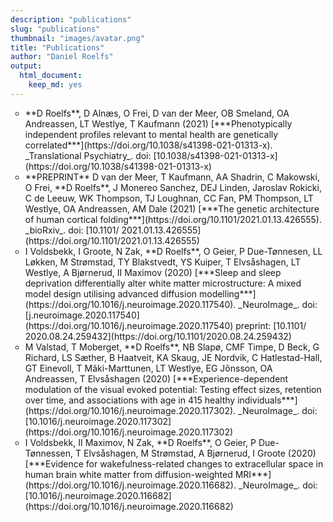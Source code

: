 ```yaml
---
description: "publications"
slug: "publications"
thumbnail: "images/avatar.png"
title: "Publications"
author: "Daniel Roelfs"
output:
  html_document:
    keep_md: yes
---
```


<ul style="list-style-type: circle;">
  <li>**D Roelfs**, D Alnæs, O Frei, D van der Meer, OB Smeland, OA Andreassen, LT Westlye, T Kaufmann (2021) [***Phenotypically independent profiles relevant to mental health are genetically correlated***](https://doi.org/10.1038/s41398-021-01313-x). _Translational Psychiatry_. doi: [10.1038/s41398-021-01313-x](https://doi.org/10.1038/s41398-021-01313-x)</li>

  <li>**PREPRINT** D van der Meer, T Kaufmann, AA Shadrin, C Makowski, O Frei, **D Roelfs**, J Monereo Sanchez, DEJ Linden, Jaroslav Rokicki, C de Leeuw, WK Thompson, TJ Loughnan, CC Fan, PM Thompson, LT Westlye, OA Andreassen, AM Dale (2021) [***The genetic architecture of human cortical folding***](https://doi.org/10.1101/2021.01.13.426555). _bioRxiv_. doi: [10.1101/ 2021.01.13.426555](https://doi.org/10.1101/2021.01.13.426555)</li>

  <li>I Voldsbekk, I Groote, N Zak, **D Roelfs**, O Geier, P Due-Tønnesen, LL Løkken, M Strømstad, TY Blakstvedt, YS Kuiper, T Elvsåshagen, LT Westlye, A Bjørnerud, II Maximov (2020) [***Sleep and sleep deprivation differentially alter white matter microstructure: A mixed model design utilising advanced diffusion modelling***](https://doi.org/10.1016/j.neuroimage.2020.117540). _NeuroImage_. doi: [j.neuroimage.2020.117540](https://doi.org/10.1016/j.neuroimage.2020.117540) preprint: [10.1101/ 2020.08.24.259432](https://doi.org/10.1101/2020.08.24.259432)</li>

  <li>M Valstad, T Moberget, **D Roelfs**, NB Slapø, CMF Timpe, D Beck, G Richard, LS Sæther, B Haatveit, KA Skaug, JE Nordvik, C Hatlestad-Hall, GT Einevoll, T Mãki-Marttunen, LT Westlye, EG Jõnsson, OA Andreassen, T Elvsåshagen (2020) [***Experience-dependent modulation of the visual evoked potential: Testing effect sizes, retention over time, and associations with age in 415 healthy individuals***](https://doi.org/10.1016/j.neuroimage.2020.117302). _NeuroImage_. doi: [10.1016/j.neuroimage.2020.117302](https://doi.org/10.1016/j.neuroimage.2020.117302)</li>

  <li>I Voldsbekk, II Maximov, N Zak, **D Roelfs**, O Geier, P Due-Tønnessen, T Elvsåshagen, M Strømstad, A Bjørnerud, I Groote (2020) [***Evidence for wakefulness-related changes to extracellular space in human brain white matter from diffusion-weighted MRI***](https://doi.org/10.1016/j.neuroimage.2020.116682). _NeuroImage_. doi: [10.1016/j.neuroimage.2020.116682](https://doi.org/10.1016/j.neuroimage.2020.116682)</li>
<ul>

